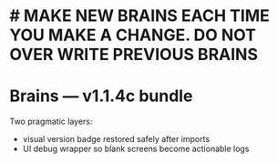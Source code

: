 # \# MAKE NEW BRAINS EACH TIME YOU MAKE A CHANGE. DO NOT OVER WRITE PREVIOUS BRAINS

# Brains — v1.1.4c bundle

Two pragmatic layers:

* visual version badge restored safely after imports
* UI debug wrapper so blank screens become actionable logs
